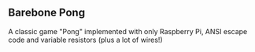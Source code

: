 ## Barebone Pong

A classic game "Pong" implemented with only Raspberry Pi, ANSI escape code and variable resistors (plus a lot of wires!)
